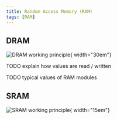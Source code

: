 ```yaml
---
title: Random Access Memory (RAM)
tags: [RAM]
---
```



## DRAM

![DRAM working principle](dram_diagram.svg){ width="30em"}

TODO explain how values are read / written

TODO typical values of RAM modules



## SRAM
![SRAM working principle](sram_diagram.svg){ width="15em"}
